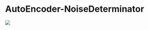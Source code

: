 # AutoEncoder-NoiseDeterminator
![](https://sun9-66.userapi.com/s/v1/if1/eXbEh5evw16aNG8A4q4nWDyXD7y1B719RWoCRxVOHdiis1mgg4MLVztwaIUEf5fv_ziSKmAs.jpg?size=658x549&quality=96&type=album)
